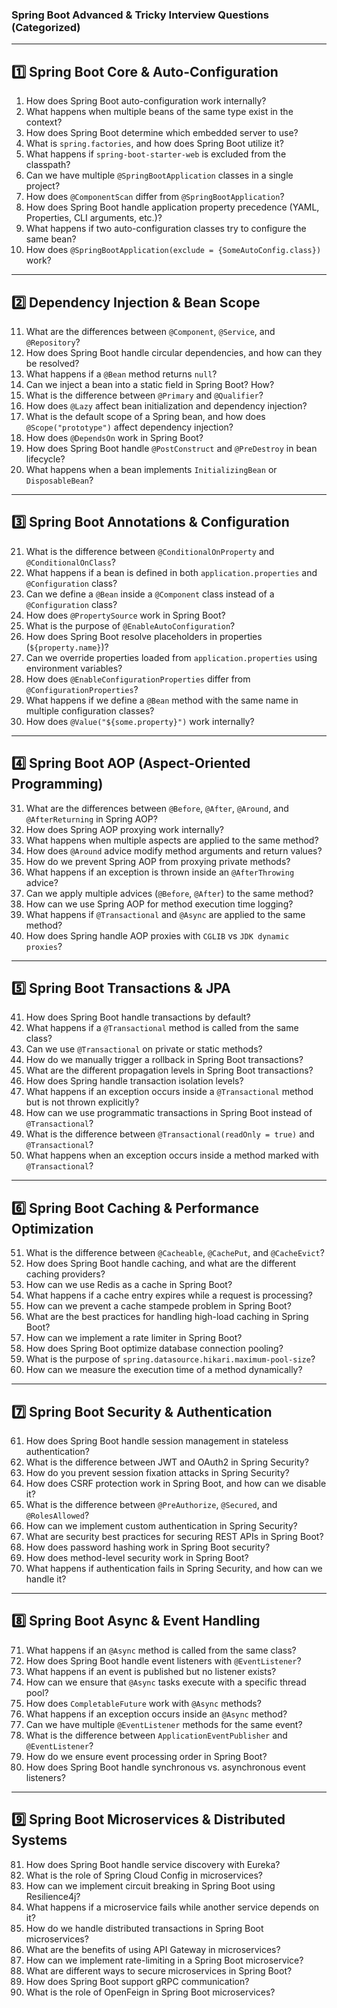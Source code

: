 ### **Spring Boot Advanced & Tricky Interview Questions (Categorized)**  

---

## **1️⃣ Spring Boot Core & Auto-Configuration**  
1. How does Spring Boot auto-configuration work internally?  
2. What happens when multiple beans of the same type exist in the context?  
3. How does Spring Boot determine which embedded server to use?  
4. What is `spring.factories`, and how does Spring Boot utilize it?  
5. What happens if `spring-boot-starter-web` is excluded from the classpath?  
6. Can we have multiple `@SpringBootApplication` classes in a single project?  
7. How does `@ComponentScan` differ from `@SpringBootApplication`?  
8. How does Spring Boot handle application property precedence (YAML, Properties, CLI arguments, etc.)?  
9. What happens if two auto-configuration classes try to configure the same bean?  
10. How does `@SpringBootApplication(exclude = {SomeAutoConfig.class})` work?  

---

## **2️⃣ Dependency Injection & Bean Scope**  
11. What are the differences between `@Component`, `@Service`, and `@Repository`?  
12. How does Spring Boot handle circular dependencies, and how can they be resolved?  
13. What happens if a `@Bean` method returns `null`?  
14. Can we inject a bean into a static field in Spring Boot? How?  
15. What is the difference between `@Primary` and `@Qualifier`?  
16. How does `@Lazy` affect bean initialization and dependency injection?  
17. What is the default scope of a Spring bean, and how does `@Scope("prototype")` affect dependency injection?  
18. How does `@DependsOn` work in Spring Boot?  
19. How does Spring Boot handle `@PostConstruct` and `@PreDestroy` in bean lifecycle?  
20. What happens when a bean implements `InitializingBean` or `DisposableBean`?  

---

## **3️⃣ Spring Boot Annotations & Configuration**  
21. What is the difference between `@ConditionalOnProperty` and `@ConditionalOnClass`?  
22. What happens if a bean is defined in both `application.properties` and `@Configuration` class?  
23. Can we define a `@Bean` inside a `@Component` class instead of a `@Configuration` class?  
24. How does `@PropertySource` work in Spring Boot?  
25. What is the purpose of `@EnableAutoConfiguration`?  
26. How does Spring Boot resolve placeholders in properties (`${property.name}`)?  
27. Can we override properties loaded from `application.properties` using environment variables?  
28. How does `@EnableConfigurationProperties` differ from `@ConfigurationProperties`?  
29. What happens if we define a `@Bean` method with the same name in multiple configuration classes?  
30. How does `@Value("${some.property}")` work internally?  

---

## **4️⃣ Spring Boot AOP (Aspect-Oriented Programming)**  
31. What are the differences between `@Before`, `@After`, `@Around`, and `@AfterReturning` in Spring AOP?  
32. How does Spring AOP proxying work internally?  
33. What happens when multiple aspects are applied to the same method?  
34. How does `@Around` advice modify method arguments and return values?  
35. How do we prevent Spring AOP from proxying private methods?  
36. What happens if an exception is thrown inside an `@AfterThrowing` advice?  
37. Can we apply multiple advices (`@Before`, `@After`) to the same method?  
38. How can we use Spring AOP for method execution time logging?  
39. What happens if `@Transactional` and `@Async` are applied to the same method?  
40. How does Spring handle AOP proxies with `CGLIB` vs `JDK dynamic proxies`?  

---

## **5️⃣ Spring Boot Transactions & JPA**  
41. How does Spring Boot handle transactions by default?  
42. What happens if a `@Transactional` method is called from the same class?  
43. Can we use `@Transactional` on private or static methods?  
44. How do we manually trigger a rollback in Spring Boot transactions?  
45. What are the different propagation levels in Spring Boot transactions?  
46. How does Spring handle transaction isolation levels?  
47. What happens if an exception occurs inside a `@Transactional` method but is not thrown explicitly?  
48. How can we use programmatic transactions in Spring Boot instead of `@Transactional`?  
49. What is the difference between `@Transactional(readOnly = true)` and `@Transactional`?  
50. What happens when an exception occurs inside a method marked with `@Transactional`?  

---

## **6️⃣ Spring Boot Caching & Performance Optimization**  
51. What is the difference between `@Cacheable`, `@CachePut`, and `@CacheEvict`?  
52. How does Spring Boot handle caching, and what are the different caching providers?  
53. How can we use Redis as a cache in Spring Boot?  
54. What happens if a cache entry expires while a request is processing?  
55. How can we prevent a cache stampede problem in Spring Boot?  
56. What are the best practices for handling high-load caching in Spring Boot?  
57. How can we implement a rate limiter in Spring Boot?  
58. How does Spring Boot optimize database connection pooling?  
59. What is the purpose of `spring.datasource.hikari.maximum-pool-size`?  
60. How can we measure the execution time of a method dynamically?  

---

## **7️⃣ Spring Boot Security & Authentication**  
61. How does Spring Boot handle session management in stateless authentication?  
62. What is the difference between JWT and OAuth2 in Spring Security?  
63. How do you prevent session fixation attacks in Spring Security?  
64. How does CSRF protection work in Spring Boot, and how can we disable it?  
65. What is the difference between `@PreAuthorize`, `@Secured`, and `@RolesAllowed`?  
66. How can we implement custom authentication in Spring Security?  
67. What are security best practices for securing REST APIs in Spring Boot?  
68. How does password hashing work in Spring Boot security?  
69. How does method-level security work in Spring Boot?  
70. What happens if authentication fails in Spring Security, and how can we handle it?  

---

## **8️⃣ Spring Boot Async & Event Handling**  
71. What happens if an `@Async` method is called from the same class?  
72. How does Spring Boot handle event listeners with `@EventListener`?  
73. What happens if an event is published but no listener exists?  
74. How can we ensure that `@Async` tasks execute with a specific thread pool?  
75. How does `CompletableFuture` work with `@Async` methods?  
76. What happens if an exception occurs inside an `@Async` method?  
77. Can we have multiple `@EventListener` methods for the same event?  
78. What is the difference between `ApplicationEventPublisher` and `@EventListener`?  
79. How do we ensure event processing order in Spring Boot?  
80. How does Spring Boot handle synchronous vs. asynchronous event listeners?  

---

## **9️⃣ Spring Boot Microservices & Distributed Systems**  
81. How does Spring Boot handle service discovery with Eureka?  
82. What is the role of Spring Cloud Config in microservices?  
83. How can we implement circuit breaking in Spring Boot using Resilience4j?  
84. What happens if a microservice fails while another service depends on it?  
85. How do we handle distributed transactions in Spring Boot microservices?  
86. What are the benefits of using API Gateway in microservices?  
87. How can we implement rate-limiting in a Spring Boot microservice?  
88. What are different ways to secure microservices in Spring Boot?  
89. How does Spring Boot support gRPC communication?  
90. What is the role of OpenFeign in Spring Boot microservices? 